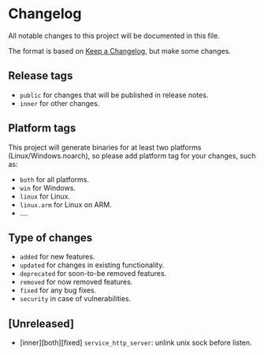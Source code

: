 # Changelog
All notable changes to this project will be documented in this file.

The format is based on [Keep a Changelog](https://keepachangelog.com/en/1.0.0/), but make some changes.

## Release tags
- `public` for changes that will be published in release notes.
- `inner` for other changes.


## Platform tags
This project will generate binaries for at least two platforms (Linux/Windows.noarch), so please add platform tag for your changes, such as:

- `both` for all platforms.
- `win` for Windows.
- `linux` for Linux.
- `linux.arm` for Linux on ARM.
- ....


## Type of changes
- `added` for new features.
- `updated` for changes in existing functionality.
- `deprecated` for soon-to-be removed features.
- `removed` for now removed features.
- `fixed` for any bug fixes.
- `security` in case of vulnerabilities.


## [Unreleased]
- [inner][both][fixed] `service_http_server`: unlink unix sock before listen.
